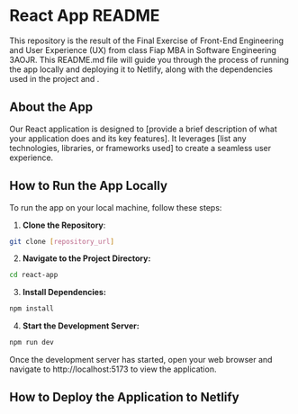 # React App README

This repository is the result of the Final Exercise of Front-End Engineering and User Experience (UX) from class Fiap MBA in Software Engineering 3AOJR.
This README.md file will guide you through the process of running the app locally and deploying it to Netlify, along with the dependencies used in the project and .

## About the App

Our React application is designed to [provide a brief description of what your application does and its key features]. It leverages [list any technologies, libraries, or frameworks used] to create a seamless user experience.

## How to Run the App Locally

To run the app on your local machine, follow these steps:

1. **Clone the Repository**: 
```bash
git clone [repository_url]
```
2. **Navigate to the Project Directory:**
```bash
cd react-app
```
3. **Install Dependencies:**
```bash
npm install
```
4. **Start the Development Server:**
```bash
npm run dev
```
Once the development server has started, open your web browser and navigate to http://localhost:5173 to view the application.

## How to Deploy the Application to Netlify
